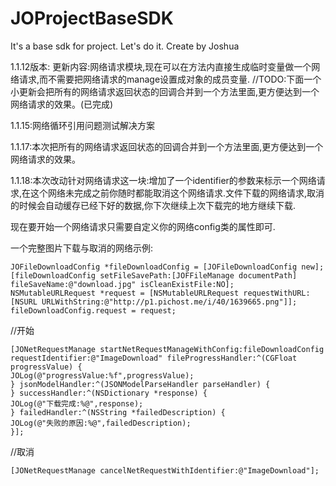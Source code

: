 # JOProjectBaseSDK
It's a base sdk for project. Let's do it.
Create by Joshua

1.1.12版本:
更新内容:网络请求模块,现在可以在方法内直接生成临时变量做一个网络请求,而不需要把网络请求的manage设置成对象的成员变量.
//TODO:下面一个小更新会把所有的网络请求返回状态的回调合并到一个方法里面,更方便达到一个网络请求的效果。(已完成)

1.1.15:网络循环引用问题测试解决方案

1.1.17:本次把所有的网络请求返回状态的回调合并到一个方法里面,更方便达到一个网络请求的效果。

1.1.18:本次改动针对网络请求这一块:增加了一个identifier的参数来标示一个网络请求,在这个网络未完成之前你随时都能取消这个网络请求.文件下载的网络请求,取消的时候会自动缓存已经下好的数据,你下次继续上次下载完的地方继续下载.

现在要开始一个网络请求只需要自定义你的网络config类的属性即可.

一个完整图片下载与取消的网络示例:

    JOFileDownloadConfig *fileDownloadConfig = [JOFileDownloadConfig new];
    [fileDownloadConfig setFileSavePath:[JOFFileManage documentPath] fileSaveName:@"download.jpg" isCleanExistFile:NO];
    NSMutableURLRequest *request = [NSMutableURLRequest requestWithURL:[NSURL URLWithString:@"http://p1.pichost.me/i/40/1639665.png"]];
    fileDownloadConfig.request = request;
    
//开始

    [JONetRequestManage startNetRequestManageWithConfig:fileDownloadConfig requestIdentifier:@"ImageDownload" fileProgressHandler:^(CGFloat progressValue) {
    JOLog(@"progressValue:%f",progressValue);
    } jsonModelHandler:^(JSONModelParseHandler parseHandler) {
    } successHandler:^(NSDictionary *response) {
    JOLog(@"下载完成:%@",response);
    } failedHandler:^(NSString *failedDescription) {
    JOLog(@"失败的原因:%@",failedDescription);
    }];

//取消

    [JONetRequestManage cancelNetRequestWithIdentifier:@"ImageDownload"];

